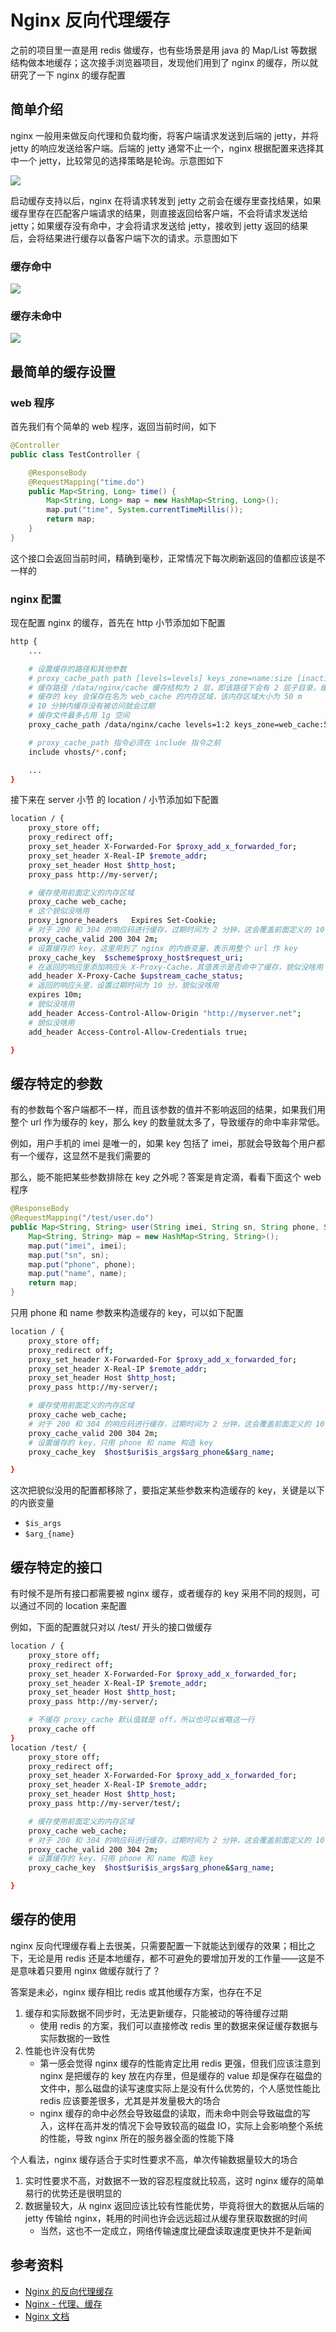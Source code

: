 # Nginx 反向代理缓存

之前的项目里一直是用 redis 做缓存，也有些场景是用 java 的 Map/List 等数据结构做本地缓存；这次接手浏览器项目，发现他们用到了 nginx 的缓存，所以就研究了一下 nginx 的缓存配置

## 简单介绍

nginx 一般用来做反向代理和负载均衡，将客户端请求发送到后端的 jetty，并将 jetty 的响应发送给客户端。后端的 jetty 通常不止一个，nginx 根据配置来选择其中一个 jetty，比较常见的选择策略是轮询。示意图如下

![](../.gitbook/assets/nginx_proxy_lb.png)

启动缓存支持以后，nginx 在将请求转发到 jetty 之前会在缓存里查找结果，如果缓存里存在匹配客户端请求的结果，则直接返回给客户端，不会将请求发送给 jetty；如果缓存没有命中，才会将请求发送给 jetty，接收到 jetty 返回的结果后，会将结果进行缓存以备客户端下次的请求。示意图如下

### 缓存命中

![](../.gitbook/assets/nginx_proxy_cache_hit.png)

### 缓存未命中

![](../.gitbook/assets/nginx_proxy_cache_miss.png)

## 最简单的缓存设置

### web 程序

首先我们有个简单的 web 程序，返回当前时间，如下

```java
@Controller
public class TestController {

    @ResponseBody
    @RequestMapping("time.do")
    public Map<String, Long> time() {
        Map<String, Long> map = new HashMap<String, Long>();
        map.put("time", System.currentTimeMillis());
        return map;
    }
}
```

这个接口会返回当前时间，精确到毫秒，正常情况下每次刷新返回的值都应该是不一样的

### nginx 配置

现在配置 nginx 的缓存，首先在 http 小节添加如下配置

```bash
http {
    ...

    # 设置缓存的路径和其他参数
    # proxy_cache_path path [levels=levels] keys_zone=name:size [inactive=time] [max_size=size] [loader_files=number] [loader_sleep=time] [loader_threshold=time];
    # 缓存路径 /data/nginx/cache 缓存结构为 2 层，即该路径下会有 2 层子目录，缓存文件会保存在最下层子目录
    # 缓存的 key 会保存在名为 web_cache 的内存区域，该内存区域大小为 50 m
    # 10 分钟内缓存没有被访问就会过期
    # 缓存文件最多占用 1g 空间
    proxy_cache_path /data/nginx/cache levels=1:2 keys_zone=web_cache:50m inactive=10m max_size=1g;

    # proxy_cache_path 指令必须在 include 指令之前
    include vhosts/*.conf;

    ...
}
```

接下来在 server 小节 的 location / 小节添加如下配置

```bash
location / {
    proxy_store off;
    proxy_redirect off;
    proxy_set_header X-Forwarded-For $proxy_add_x_forwarded_for;
    proxy_set_header X-Real-IP $remote_addr;
    proxy_set_header Host $http_host;
    proxy_pass http://my-server/;

    # 缓存使用前面定义的内存区域
    proxy_cache web_cache;
    # 这个貌似没啥用
    proxy_ignore_headers   Expires Set-Cookie;
    # 对于 200 和 304 的响应码进行缓存，过期时间为 2 分钟，这会覆盖前面定义的 10 分钟过期时间
    proxy_cache_valid 200 304 2m;
    # 设置缓存的 key，这里用到了 nginx 的内嵌变量，表示用整个 url 作 key
    proxy_cache_key  $scheme$proxy_host$request_uri;
    # 在返回的响应里添加响应头 X-Proxy-Cache，其值表示是否命中了缓存，貌似没啥用
    add_header X-Proxy-Cache $upstream_cache_status;
    # 返回的响应头里，设置过期时间为 10 分，貌似没啥用
    expires 10m;
    # 貌似没啥用
    add_header Access-Control-Allow-Origin "http://myserver.net";
    # 貌似没啥用
    add_header Access-Control-Allow-Credentials true;

}
```

## 缓存特定的参数

有的参数每个客户端都不一样，而且该参数的值并不影响返回的结果，如果我们用整个 url 作为缓存的 key，那么 key 的数量就太多了，导致缓存的命中率非常低。

例如，用户手机的 imei 是唯一的，如果 key 包括了 imei，那就会导致每个用户都有一个缓存，这显然不是我们需要的

那么，能不能把某些参数排除在 key 之外呢？答案是肯定滴，看看下面这个 web 程序

```java
@ResponseBody
@RequestMapping("/test/user.do")
public Map<String, String> user(String imei, String sn, String phone, String name) {
    Map<String, String> map = new HashMap<String, String>();
    map.put("imei", imei);
    map.put("sn", sn);
    map.put("phone", phone);
    map.put("name", name);
    return map;
}
```

只用 phone 和 name 参数来构造缓存的 key，可以如下配置

```bash
location / {
    proxy_store off;
    proxy_redirect off;
    proxy_set_header X-Forwarded-For $proxy_add_x_forwarded_for;
    proxy_set_header X-Real-IP $remote_addr;
    proxy_set_header Host $http_host;
    proxy_pass http://my-server/;

    # 缓存使用前面定义的内存区域
    proxy_cache web_cache;
    # 对于 200 和 304 的响应码进行缓存，过期时间为 2 分钟，这会覆盖前面定义的 10 分钟过期时间
    proxy_cache_valid 200 304 2m;
    # 设置缓存的 key，只用 phone 和 name 构造 key
    proxy_cache_key  $host$uri$is_args$arg_phone&$arg_name;

}
```

这次把貌似没用的配置都移除了，要指定某些参数来构造缓存的 key，关键是以下的内嵌变量

* `$is_args`
* `$arg_{name}`

## 缓存特定的接口

有时候不是所有接口都需要被 nginx 缓存，或者缓存的 key 采用不同的规则，可以通过不同的 location 来配置

例如，下面的配置就只对以 /test/ 开头的接口做缓存

```bash
location / {
    proxy_store off;
    proxy_redirect off;
    proxy_set_header X-Forwarded-For $proxy_add_x_forwarded_for;
    proxy_set_header X-Real-IP $remote_addr;
    proxy_set_header Host $http_host;
    proxy_pass http://my-server/;

    # 不缓存 proxy_cache 默认值就是 off，所以也可以省略这一行
    proxy_cache off
}
location /test/ {
    proxy_store off;
    proxy_redirect off;
    proxy_set_header X-Forwarded-For $proxy_add_x_forwarded_for;
    proxy_set_header X-Real-IP $remote_addr;
    proxy_set_header Host $http_host;
    proxy_pass http://my-server/test/;

    # 缓存使用前面定义的内存区域
    proxy_cache web_cache;
    # 对于 200 和 304 的响应码进行缓存，过期时间为 2 分钟，这会覆盖前面定义的 10 分钟过期时间
    proxy_cache_valid 200 304 2m;
    # 设置缓存的 key，只用 phone 和 name 构造 key
    proxy_cache_key  $host$uri$is_args$arg_phone&$arg_name;

}
```

## 缓存的使用

nginx 反向代理缓存看上去很美，只需要配置一下就能达到缓存的效果；相比之下，无论是用 redis 还是本地缓存，都不可避免的要增加开发的工作量——这是不是意味着只要用 nginx 做缓存就行了？

答案是未必，nginx 缓存相比 redis 或其他缓存方案，也存在不足 

1. 缓存和实际数据不同步时，无法更新缓存，只能被动的等待缓存过期
   * 使用 redis 的方案，我们可以直接修改 redis 里的数据来保证缓存数据与实际数据的一致性
2. 性能也许没有优势
   * 第一感会觉得 nginx 缓存的性能肯定比用 redis 更强，但我们应该注意到 nginx 是把缓存的 key 放在内存里，但是缓存的 value 却是保存在磁盘的文件中，那么磁盘的读写速度实际上是没有什么优势的，个人感觉性能比 redis 应该要差很多，尤其是并发量极大的场合
   * nginx 缓存的命中必然会导致磁盘的读取，而未命中则会导致磁盘的写入，这样在高并发的情况下会导致较高的磁盘 IO，实际上会影响整个系统的性能，导致 nginx 所在的服务器全面的性能下降

个人看法，nginx 缓存适合于实时性要求不高，单次传输数据量较大的场合

1. 实时性要求不高，对数据不一致的容忍程度就比较高，这时 nginx 缓存的简单易行的优势还是很明显的
2. 数据量较大，从 nginx 返回应该比较有性能优势，毕竟将很大的数据从后端的 jetty 传输给 nginx，耗用的时间也许会远远超过从缓存里获取数据的时间
   * 当然，这也不一定成立，网络传输速度比硬盘读取速度更快并不是新闻

## 参考资料

* [Nginx 的反向代理缓存](http://www.cnblogs.com/meteoric_cry/archive/2011/05/14/2046263.html)
* [Nginx - 代理、缓存](http://blog.csdn.net/zjf280441589/article/details/51501408)
* [Nginx 文档](http://tengine.taobao.org/nginx_docs/cn/docs/)

